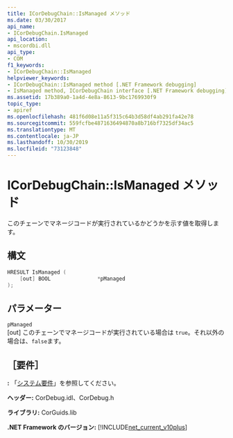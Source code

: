 ```yaml
---
title: ICorDebugChain::IsManaged メソッド
ms.date: 03/30/2017
api_name:
- ICorDebugChain.IsManaged
api_location:
- mscordbi.dll
api_type:
- COM
f1_keywords:
- ICorDebugChain::IsManaged
helpviewer_keywords:
- ICorDebugChain::IsManaged method [.NET Framework debugging]
- IsManaged method, ICorDebugChain interface [.NET Framework debugging]
ms.assetid: 17b389a0-1a4d-4e8a-8613-9bc1769930f9
topic_type:
- apiref
ms.openlocfilehash: 481f6d08e11a5f315c64b3d58df4ab291fa42e78
ms.sourcegitcommit: 559fcfbe4871636494870a8b716bf7325df34ac5
ms.translationtype: MT
ms.contentlocale: ja-JP
ms.lasthandoff: 10/30/2019
ms.locfileid: "73123848"
---
```

# <a name="icordebugchainismanaged-method"></a>ICorDebugChain::IsManaged メソッド
このチェーンでマネージコードが実行されているかどうかを示す値を取得します。  
  
## <a name="syntax"></a>構文  
  
```cpp  
HRESULT IsManaged (  
    [out] BOOL               *pManaged  
);  
```  
  
## <a name="parameters"></a>パラメーター  
 `pManaged`  
 [out] このチェーンでマネージコードが実行されている場合は `true`。それ以外の場合は、`false`ます。  
  
## <a name="requirements"></a>［要件］  
 **:** 「[システム要件](../../../../docs/framework/get-started/system-requirements.md)」を参照してください。  
  
 **ヘッダー:** CorDebug.idl、CorDebug.h  
  
 **ライブラリ:** CorGuids.lib  
  
 **.NET Framework のバージョン:** [!INCLUDE[net_current_v10plus](../../../../includes/net-current-v10plus-md.md)]
